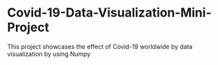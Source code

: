 # Covid-19-Data-Visualization-Mini-Project
This project showcases the effect of Covid-19 worldwide by data visualization by using Numpy
